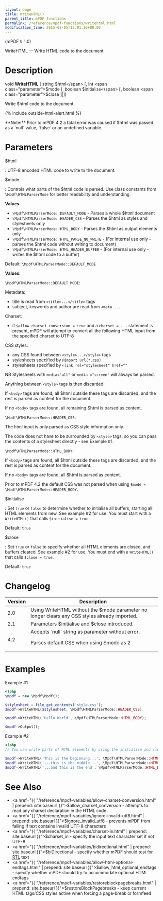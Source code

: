 ```yaml
---
layout: page
title: WriteHTML()
parent_title: mPDF functions
permalink: /reference/mpdf-functions/writehtml.html
modification_time: 2015-08-05T12:01:16+00:00
---
```


(mPDF &ge; 1.0)

WriteHTML — Write HTML code to the document

# Description

void **WriteHTML** (
string <span class="parameter">$html</span>
[, int <span class="parameter">$mode</span>
[, boolean <span class="parameter">$initialise</span>
[, boolean <span class="parameter">$close</span> ]]])

Write <span class="parameter">$html</span> code to the document.

{% include outside-html-alert.html %}

<div class="alert alert-info" role="alert" markdown="1">
  **Note:** Prior to mPDF 4.2 a fatal error was caused if
  <span class="parameter">$html</span> was passed as a `null` value,
  `false` or an undefined variable.
</div>

# Parameters

<span class="parameter">$html</span>

: UTF-8 encoded HTML code to write to the document.

<span class="parameter">$mode</span>

: Controls what parts of the <span class="parameter">$html</span> code is parsed. Use class constants from
`\Mpdf\HTMLParserMode` for better readability and understanding.

  **Values**

  * `\Mpdf\HTMLParserMode::DEFAULT_MODE` - Parses a whole <span class="parameter">$html</span> document
  * `\Mpdf\HTMLParserMode::HEADER_CSS` - Parses the <span class="parameter">$html</span> as styles and stylesheets only
  * `\Mpdf\HTMLParserMode::HTML_BODY` - Parses the <span class="parameter">$html</span> as output elements only
  * `\Mpdf\HTMLParserMode::HTML_PARSE_NO_WRITE` - (For internal use only - parses the <span class="parameter">$html</span> code without writing to document)
  * `\Mpdf\HTMLParserMode::HTML_HEADER_BUFFER` - (For internal use only - writes the <span class="parameter">$html</span> code to a buffer)

  Default: `\Mpdf\HTMLParserMode::DEFAULT_MODE`

  **Values**:

  `\Mpdf\HTMLParserMode::DEFAULT_MODE`:

  Metadata:
  - title is read from `<title>...</title>` tags
  - subject, keywords and author are read from `<meta ...`

  Charset:
  - if `$allow_charset_conversion = true` and a `charset = ...`
    statement is present, mPDF will attempt to convert all the following HTML input from the specified charset to UTF-8

  CSS styles:
  - any CSS found between `<style>...</style>` tags
  - stylesheets specified by `@import url(*.css)`
  - stylesheets specified by `<link rel="stylesheet" href="" `

  NB Stylesheets with `media="all"` or `media ="screen"` will always be parsed.

  Anything between `<style>` tags is then discarded.

  If `<body>` tags are found, all <span class="parameter">$html</span> outside these tags are discarded, and the
  rest is parsed as content for the document.

  If no `<body>` tags are found, all remaining <span class="parameter">$html</span> is parsed as content.

  `\Mpdf\HTMLParserMode::HEADER_CSS`:

  The html input is only parsed as CSS style information only.

  The code does not have to be surrounded by `<style>` tags, so you can pass the contents of a stylesheet directly -
  see Example #1.

  `\Mpdf\HTMLParserMode::HTML_BODY`:

  If `<body>` tags are found, all <span class="parameter">$html</span> outside these tags are discarded, and the
  rest is parsed as content for the document.

  If no `<body>` tags are found, all <span class="parameter">$html</span> is parsed as content.

  Prior to mPDF 4.2 the default CSS was not parsed when using `$mode = \Mpdf\HTMLParserMode::HEADER_BODY`.

<span class="parameter">$initialise</span>

: Set `true` or `false` to determine whether to initialise
  all buffers, starting all HTML elements from new. See example #2 for use. You must start with a `WriteHTML()` that calls
  `$initialise = true`.

  Default: `true`


<span class="parameter">$close</span>

: Set `true` or `false` to specify whether all HTML
  elements are closed, and buffers cleared. See example #2 for use. You must end with a `WriteHTML()` that calls
  `$close = true`.

  Default: `true`



# Changelog

<table class="table">
<thead>
<tr>
  <th>Version</th>
  <th>Description</th>
</tr>
</thead>
<tbody>
<tr>
  <td>2.0</td>
  <td>Using WriteHTML without the <span class="parameter">$mode</span> parameter no longer clears any CSS styles already imported.</td>
</tr>
<tr>
  <td>2.1</td>
  <td>Parameters <span class="parameter">$initialise</span> and <span class="parameter">$close</span> introduced.</td>
</tr>
<tr>
  <td>4.2</td>
  <td markdown="1">
  Accepts `null` string as parameter without error.

  Parses default CSS when using <span class="parameter">$mode</span> as 2
  </td>
</tr>
</tbody>
</table>

# Examples

Example #1

```php
<?php
$mpdf = new \Mpdf\Mpdf();

$stylesheet = file_get_contents('style.css');
$mpdf->WriteHTML($stylesheet, \Mpdf\HTMLParserMode::HEADER_CSS);

$mpdf->WriteHTML('Hello World', \Mpdf\HTMLParserMode::HTML_BODY);

$mpdf->Output();

```

Example #2

```php
<?php
// You can write parts of HTML elements by using the initialise and close parameters:

$mpdf->WriteHTML('This is the beginning...', \Mpdf\HTMLParserMode::HTML_BODY, true, false);
$mpdf->WriteHTML('...this is the middle...', \Mpdf\HTMLParserMode::HTML_BODY, false, false);
$mpdf->WriteHTML('...and this is the end', \Mpdf\HTMLParserMode::HTML_BODY, false, true);

```
# See Also

- <a href="{{ "/reference/mpdf-variables/allow-charset-conversion.html" | prepend: site.baseurl }}">$allow_charset_conversion</a> - attempts to read any charset declaration in the HTML code
- <a href="{{ "/reference/mpdf-variables/ignore-invalid-utf8.html" | prepend: site.baseurl }}">$ignore_invalid_utf8</a> - prevents mPDF from failing if text contains invalid UTF-8 characters
- <a href="{{ "/reference/mpdf-variables/charset-in.html" | prepend: site.baseurl }}">$charset_in</a> - specify the input text character set if not UTF-8
- <a href="{{ "/reference/mpdf-variables/bidirectional.html" | prepend: site.baseurl }}">$biDirectional</a> - specify whether mPDF should test for <acronym title="Right-to-Left document, used for Hebrew and Arabic languages">RTL</acronym> text
- <a href="{{ "/reference/mpdf-variables/allow-html-optional-endtags.html" | prepend: site.baseurl }}">$allow_html_optional_endtags</a> - specify whether mPDF should try to accommodate optional HTML endtags
- <a href="{{ "/reference/mpdf-variables/restoreblockpagebreaks.html" | prepend: site.baseurl }}">$restoreBlockPagebreaks</a> - keep current HTML tags/CSS styles active when forcing a page-break or formfeed

